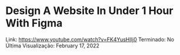 # Design A Website In Under 1 Hour With Figma

Link: https://www.youtube.com/watch?v=FK4YusHIIj0
Terminado: No
Última Visualização: February 17, 2022